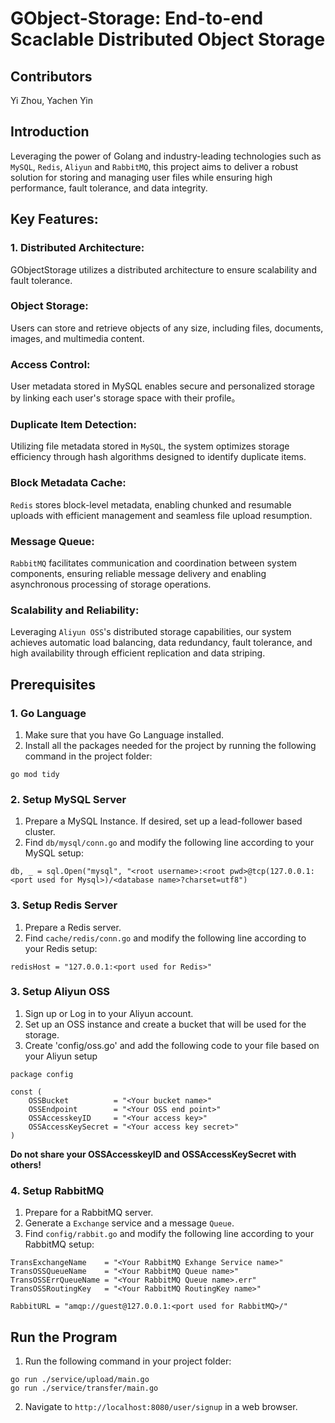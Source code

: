 # GObject-Storage: End-to-end Scaclable Distributed Object Storage

## Contributors
Yi Zhou, Yachen Yin

## Introduction
Leveraging the power of Golang and industry-leading technologies such as `MySQL`, `Redis`, `Aliyun` and `RabbitMQ`, this project aims to deliver a robust solution for storing and managing user files while ensuring high performance, fault tolerance, and data integrity.

## Key Features:
### 1. Distributed Architecture: 
GObjectStorage utilizes a distributed architecture to ensure scalability and fault tolerance.

### Object Storage:
Users can store and retrieve objects of any size, including files, documents, images, and multimedia content.

### Access Control:
User metadata stored in MySQL enables secure and personalized storage by linking each user's storage space with their profile。

### Duplicate Item Detection:
Utilizing file metadata stored in `MySQL`, the system optimizes storage efficiency through hash algorithms designed to identify duplicate items.

### Block Metadata Cache:
`Redis` stores block-level metadata, enabling chunked and resumable uploads with efficient management and seamless file upload resumption.

### Message Queue:
`RabbitMQ` facilitates communication and coordination between system components, ensuring reliable message delivery and enabling asynchronous processing of storage operations.

### Scalability and Reliability:
Leveraging `Aliyun OSS`'s distributed storage capabilities, our system achieves automatic load balancing, data redundancy, fault tolerance, and high availability through efficient replication and data striping.


## Prerequisites
### 1. Go Language
1. Make sure that you have Go Language installed.
2. Install all the packages needed for the project by running the following command in the project folder:
```
go mod tidy
```

### 2. Setup MySQL Server
1. Prepare a MySQL Instance. If desired, set up a lead-follower based cluster.
2. Find `db/mysql/conn.go` and modify the following line according to your MySQL setup:
```
db, _ = sql.Open("mysql", "<root username>:<root pwd>@tcp(127.0.0.1:<port used for Mysql>)/<database name>?charset=utf8")
```

### 3. Setup Redis Server
1. Prepare a Redis server.
2. Find `cache/redis/conn.go` and modify the following line according to your Redis setup:
```
redisHost = "127.0.0.1:<port used for Redis>"
```

### 3. Setup Aliyun OSS
1. Sign up or Log in to your Aliyun account.
2. Set up an OSS instance and create a bucket that will be used for the storage.
3. Create 'config/oss.go' and add the following code to your file based on your Aliyun setup
```
package config

const (
	OSSBucket          = "<Your bucket name>"
	OSSEndpoint        = "<Your OSS end point>"
	OSSAccesskeyID     = "<Your access key>"
	OSSAccessKeySecret = "<Your access key secret>"
)
```
**Do not share your __OSSAccesskeyID__ and __OSSAccessKeySecret__ with others!**

### 4. Setup RabbitMQ
1. Prepare for a RabbitMQ server.
2. Generate a `Exchange` service and a message `Queue`.
3. Find `config/rabbit.go` and modify the following line according to your RabbitMQ setup:
```
TransExchangeName    = "<Your RabbitMQ Exhange Service name>"
TransOSSQueueName    = "<Your RabbitMQ Queue name>"
TransOSSErrQueueName = "<Your RabbitMQ Queue name>.err"
TransOSSRoutingKey   = "<Your RabbitMQ RoutingKey name>"

RabbitURL = "amqp://guest@127.0.0.1:<port used for RabbitMQ>/"
```

## Run the Program
1. Run the following command in your project folder:
```
go run ./service/upload/main.go
go run ./service/transfer/main.go
```
2. Navigate to `http://localhost:8080/user/signup` in a web browser.


